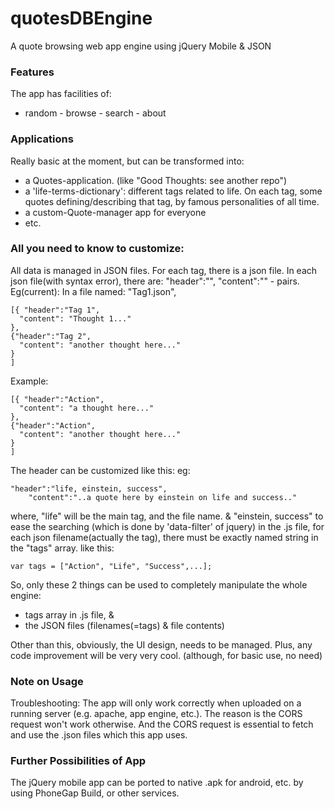 # quotesDBEngine
A quote browsing web app engine using jQuery Mobile &amp; JSON

### Features
The app has facilities of:
- random - browse - search - about

### Applications
Really basic at the moment, but can be transformed into:
- a Quotes-application. (like "Good Thoughts: see another repo")
- a 'life-terms-dictionary': different tags related to life. On each tag, some quotes defining/describing that tag, by famous personalities of all time.
- a custom-Quote-manager app for everyone
- etc.

### All you need to know to customize:

All data is managed in JSON files.
For each tag, there is a json file.
In each json file(with syntax error), there are: "header":"", "content":"" - pairs.
Eg(current): 
In a file named: "Tag1.json",
```
[{ "header":"Tag 1",
  "content": "Thought 1..."
},
{"header":"Tag 2",
  "content": "another thought here..."
}
]
```
Example: 
```
[{ "header":"Action",
  "content": "a thought here..."
},
{"header":"Action",
  "content": "another thought here..."
}
]
```
The header can be customized like this:
eg: 
```
"header":"life, einstein, success",
    "content":"..a quote here by einstein on life and success.."
```
where, "life" will be the main tag, and the file name.
& "einstein, success" to ease the searching (which is done by 'data-filter' of jquery)
in the .js file, for each json filename(actually the tag), there must be
exactly named string in the "tags" array. like this:
```
var tags = ["Action", "Life", "Success",...];
```

So, only these 2 things can be used to completely manipulate the whole engine:
- tags array in .js file, &
- the JSON files (filenames(=tags) & file contents)

Other than this, obviously, the UI design, needs to be managed.
Plus, any code improvement will be very very cool. (although, for basic use, no need)

### Note on Usage

Troubleshooting: The app will only work correctly when uploaded on a running server 
(e.g. apache, app engine, etc.). The reason is the CORS request won't work otherwise. 
And the CORS request is essential to fetch and use the .json files which this app uses.

### Further Possibilities of App

The jQuery mobile app can be ported to native .apk for android, etc. by
using PhoneGap Build, or other services.
